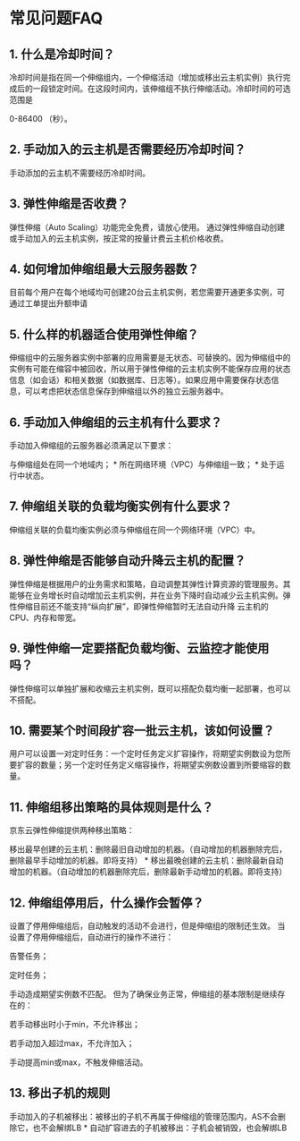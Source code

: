 # **常见问题FAQ**

## 1. 什么是冷却时间？

冷却时间是指在同一个伸缩组内，一个伸缩活动（增加或移出云主机实例）执行完成后的一段锁定时间。在这段时间内，该伸缩组不执行伸缩活动。冷却时间的可选范围是

0-86400
（秒）。

## 2. 手动加入的云主机是否需要经历冷却时间？

手动添加的云主机不需要经历冷却时间。

## 3. 弹性伸缩是否收费？

弹性伸缩（Auto Scaling）功能完全免费，请放心使用。
通过弹性伸缩自动创建或手动加入的云主机实例，按正常的按量计费云主机价格收费。

## 4. 如何增加伸缩组最大云服务器数？

目前每个用户在每个地域均可创建20台云主机实例，若您需要开通更多实例，可通过工单提出升额申请

## 5. 什么样的机器适合使用弹性伸缩？

伸缩组中的云服务器实例中部署的应用需要是无状态、可替换的。因为伸缩组中的实例有可能在缩容中被回收，所以用于弹性伸缩的云主机实例不能保存应用的状态信息（如会话）和相关数据（如数据库、日志等）。如果应用中需要保存状态信息，可以考虑把状态信息保存到伸缩组以外的独立云服务器中。

## 6. 手动加入伸缩组的云主机有什么要求？

手动加入伸缩组的云服务器必须满足以下要求：

与伸缩组处在同一个地域内；
* 
所在网络环境（VPC）与伸缩组一致；
* 
处于运行中状态。

## 7. 伸缩组关联的负载均衡实例有什么要求？

伸缩组关联的负载均衡实例必须与伸缩组在同一个网络环境（VPC）中。

## 8. 弹性伸缩是否能够自动升降云主机的配置？

弹性伸缩是根据用户的业务需求和策略，自动调整其弹性计算资源的管理服务。其能够在业务增长时自动增加云主机实例，并在业务下降时自动减少云主机实例。弹性伸缩目前还不能支持“纵向扩展”，即弹性伸缩暂时无法自动升降 云主机的 CPU、内存和带宽。

## 9. 弹性伸缩一定要搭配负载均衡、云监控才能使用吗？

弹性伸缩可以单独扩展和收缩云主机实例，既可以搭配负载均衡一起部署，也可以不搭配。

## 10. 需要某个时间段扩容一批云主机，该如何设置？

用户可以设置一对定时任务：一个定时任务定义扩容操作，将期望实例数设为您所要扩容的数量；另一个定时任务定义缩容操作，将期望实例数设置到所要缩容的数量。

## 11. 伸缩组移出策略的具体规则是什么？

京东云弹性伸缩提供两种移出策略：

移出最早创建的云主机：删除最旧自动增加的机器。（自动增加的机器删除完后，删除最早手动增加的机器。即将支持）
* 
移出最晚创建的云主机：删除最新自动增加的机器。（自动增加的机器删除完后，删除最新手动增加的机器。即将支持）

## 12. 伸缩组停用后，什么操作会暂停？

设置了停用伸缩组后，自动触发的活动不会进行，但是伸缩组的限制还生效。
当设置了停用伸缩组后，自动进行的操作不进行：


告警任务；

定时任务；

手动造成期望实例数不匹配。
但为了确保业务正常，伸缩组的基本限制是继续存在的：


若手动移出时小于min，不允许移出；
 
若手动加入超过max，不允许加入；
 
手动提高min或max，不触发伸缩活动。

## 13. 移出子机的规则


手动加入的子机被移出：被移出的子机不再属于伸缩组的管理范围内，AS不会删除它，也不会解绑LB
* 
自动扩容进去的子机被移出：子机会被销毁，也会解绑LB
